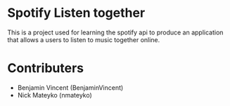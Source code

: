 
# Spotify Listen together

This is a project used for learning the spotify api to produce an application that allows a users to listen to music together online.

# Contributers
- Benjamin Vincent (BenjaminVincent)
- Nick Mateyko (nmateyko)

